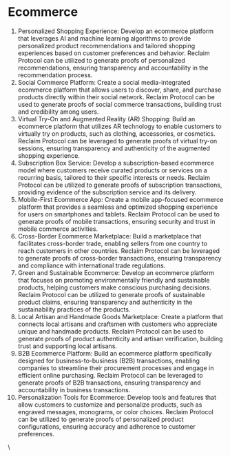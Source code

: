 # Ecommerce

1. Personalized Shopping Experience: Develop an ecommerce platform that leverages AI and machine learning algorithms to provide personalized product recommendations and tailored shopping experiences based on customer preferences and behavior. Reclaim Protocol can be utilized to generate proofs of personalized recommendations, ensuring transparency and accountability in the recommendation process.
2. Social Commerce Platform: Create a social media-integrated ecommerce platform that allows users to discover, share, and purchase products directly within their social network. Reclaim Protocol can be used to generate proofs of social commerce transactions, building trust and credibility among users.
3. Virtual Try-On and Augmented Reality (AR) Shopping: Build an ecommerce platform that utilizes AR technology to enable customers to virtually try on products, such as clothing, accessories, or cosmetics. Reclaim Protocol can be leveraged to generate proofs of virtual try-on sessions, ensuring transparency and authenticity of the augmented shopping experience.
4. Subscription Box Service: Develop a subscription-based ecommerce model where customers receive curated products or services on a recurring basis, tailored to their specific interests or needs. Reclaim Protocol can be utilized to generate proofs of subscription transactions, providing evidence of the subscription service and its delivery.
5. Mobile-First Ecommerce App: Create a mobile app-focused ecommerce platform that provides a seamless and optimized shopping experience for users on smartphones and tablets. Reclaim Protocol can be used to generate proofs of mobile transactions, ensuring security and trust in mobile commerce activities.
6. Cross-Border Ecommerce Marketplace: Build a marketplace that facilitates cross-border trade, enabling sellers from one country to reach customers in other countries. Reclaim Protocol can be leveraged to generate proofs of cross-border transactions, ensuring transparency and compliance with international trade regulations.
7. Green and Sustainable Ecommerce: Develop an ecommerce platform that focuses on promoting environmentally friendly and sustainable products, helping customers make conscious purchasing decisions. Reclaim Protocol can be utilized to generate proofs of sustainable product claims, ensuring transparency and authenticity in the sustainability practices of the products.
8. Local Artisan and Handmade Goods Marketplace: Create a platform that connects local artisans and craftsmen with customers who appreciate unique and handmade products. Reclaim Protocol can be used to generate proofs of product authenticity and artisan verification, building trust and supporting local artisans.
9. B2B Ecommerce Platform: Build an ecommerce platform specifically designed for business-to-business (B2B) transactions, enabling companies to streamline their procurement processes and engage in efficient online purchasing. Reclaim Protocol can be leveraged to generate proofs of B2B transactions, ensuring transparency and accountability in business transactions.
10. Personalization Tools for Ecommerce: Develop tools and features that allow customers to customize and personalize products, such as engraved messages, monograms, or color choices. Reclaim Protocol can be utilized to generate proofs of personalized product configurations, ensuring accuracy and adherence to customer preferences.

\

